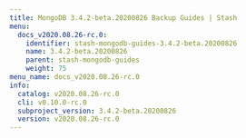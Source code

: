 ```yaml
---
title: MongoDB 3.4.2-beta.20200826 Backup Guides | Stash
menu:
  docs_v2020.08.26-rc.0:
    identifier: stash-mongodb-guides-3.4.2-beta.20200826
    name: 3.4.2-beta.20200826
    parent: stash-mongodb-guides
    weight: 75
menu_name: docs_v2020.08.26-rc.0
info:
  catalog: v2020.08.26-rc.0
  cli: v0.10.0-rc.0
  subproject_version: 3.4.2-beta.20200826
  version: v2020.08.26-rc.0
---
```


